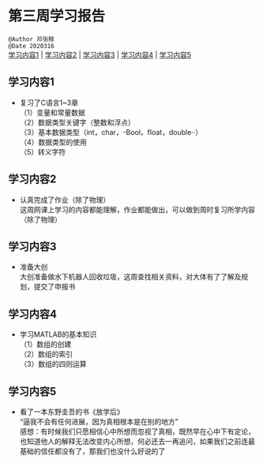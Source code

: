 # 第三周学习报告  
`@Author 邓张稼`  
`@Date 2020316`  
[学习内容1](#1) | [学习内容2](#2) | [学习内容3](#3) | [学习内容4](#4) | [学习内容5](#5)


## <a id='1'>学习内容1</a>
* 复习了C语言1~3章               
  （1）变量和常量数据              
  （2）数据类型关键字（整数和浮点）                 
  （3）基本数据类型（int，char，-Bool，float，double··）           
  （4）数据类型的使用             
  （5）转义字符

## <a id='2'>学习内容2</a>
* 认真完成了作业（除了物理）          
   这周网课上学习的内容都能理解，作业都能做出，可以做到周时复习所学内容（除了物理）

## <a id='3'>学习内容3</a>
* 准备大创               
  大创准备做水下机器人回收垃圾，这周查找相关资料，对大体有了了解及规划，提交了申报书

## <a id='4'>学习内容4</a>
* 学习MATLAB的基本知识             
  （1）数组的创建          
  （2）数组的索引            
  （3）数组的四则运算           

## <a id='5'>学习内容5</a>
* 看了一本东野圭吾的书《放学后》             
  “逼我不会有任何进展，因为真相根本是在别的地方”              
 感想：有时候我们只愿相信心中所想而忽视了真相，既然早在心中下有定论，也知道他人的解释无法改变内心所想，何必还去一再追问，如果我们之前连最基础的信任都没有了，那我们也没什么好说的了  

